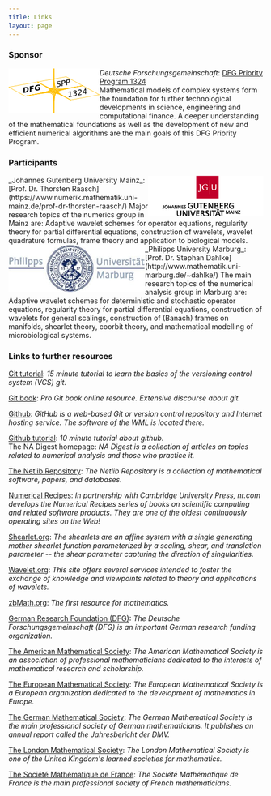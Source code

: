 ```yaml
---
title: Links
layout: page
---
```


### Sponsor  
<img style="float: left;" src="/img/Logo-DFG-SPP1324.png" height="89" width="180">_Deutsche Forschungsgemeinschaft_: [DFG Priority Program 1324](http://www.dfg-spp1324.de/?lang=en)  
Mathematical models of complex systems form the foundation for further technological developments in science, engineering and computational finance. A deeper understanding of the mathematical foundations as well as the development of new and efficient numerical algorithms are the main goals of this DFG Priority Program.


### Participants
<img style="float: right;" src="/img/JGU-Logo_farbe_high.png" height="80" width="228">
_Johannes Gutenberg University Mainz_: [Prof. Dr. Thorsten Raasch](https://www.numerik.mathematik.uni-mainz.de/prof-dr-thorsten-raasch/)  
Major research topics of the numerics group in Mainz are: Adaptive wavelet schemes for operator equations, regularity theory for partial differential equations, construction of wavelets, wavelet quadrature formulas, frame theory and application to biological models.


<img style="float: left;" src="/img/uniMarburgLogo3.jpg" height="93" width="270">
_Philipps University Marburg_: [Prof. Dr. Stephan Dahlke](http://www.mathematik.uni-marburg.de/~dahlke/)  
The main research topics of the numerical analysis group in Marburg are: Adaptive wavelet schemes for deterministic and stochastic operator equations, regularity theory for partial differential equations, construction of wavelets for general scalings, construction of (Banach) frames on manifolds, shearlet theory, coorbit theory, and mathematical modelling of microbiological systems.

### Links to further resources
[Git tutorial](https://try.github.io/): _15 minute tutorial to learn the basics of the versioning control system (VCS) git._ 

[Git book](https://git-scm.com/book/en/v2): _Pro Git book online resource. Extensive discourse about git._ 

[Github](www.github.com): _GitHub is a web-based Git or version control repository and Internet hosting service. The software of the WML is located there._  

[Github tutorial](https://guides.github.com/introduction/getting-your-project-on-github/): _10 minute tutorial about github._  
The NA Digest homepage: _NA Digest is a collection of articles on topics related to numerical analysis and those who practice it._

[The Netlib Repository](): _The Netlib Repository is a collection of mathematical software, papers, and databases._ 

[Numerical Recipes](): _In partnership with Cambridge University Press, nr.com develops the Numerical Recipes series of books on scientific computing and related software products. They are one of the oldest continuously operating sites on the Web!_  

[Shearlet.org](): _The shearlets are an affine system with a single generating mother shearlet function parameterized by a scaling, shear, and translation parameter -- the shear parameter capturing the direction of singularities._ 

[Wavelet.org](): _This site offers several services intended to foster the exchange of knowledge and viewpoints related to theory and applications of wavelets._  

[zbMath.org](): _The first resource for mathematics._ 

[German Research Foundation (DFG)](): _The Deutsche Forschungsgemeinschaft (DFG) is an important German research funding organization._  

[The American Mathematical Society](): _The American Mathematical Society is an association of professional mathematicians dedicated to the interests of mathematical research and scholarship._ 

[The European Mathematical Society](): _The European Mathematical Society is a European organization dedicated to the development of mathematics in Europe._ 

[The German Mathematical Society](): _The German Mathematical Society is the main professional society of German mathematicians. It publishes an annual report called the Jahresbericht der DMV._

[The London Mathematical Society](): _The London Mathematical Society is one of the United Kingdom's learned societies for mathematics._

[The Société Mathématique de France](): _The Société Mathématique de France is the main professional society of French mathematicians._


